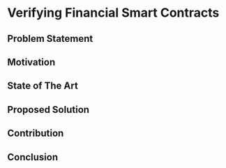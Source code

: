 # Verifying Financial Smart Contracts

## Problem Statement

## Motivation

## State of The Art

## Proposed Solution

## Contribution

## Conclusion
